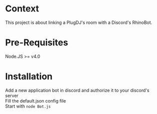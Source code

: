 Context
=======
This project is about linking a PlugDJ's room with a Discord's RhinoBot.

Pre-Requisites
==============
Node.JS >= v4.0

Installation
============
Add a new application bot in discord and authorize it to your discord's server<br/>
Fill the default.json config file<br/>
Start with `node Bot.js`
